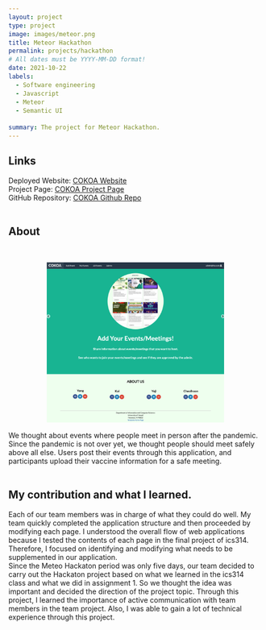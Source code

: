 ```yaml
---
layout: project
type: project
image: images/meteor.png
title: Meteor Hackathon
permalink: projects/hackathon
# All dates must be YYYY-MM-DD format!
date: 2021-10-22
labels:
  - Software engineering
  - Javascript
  - Meteor
  - Semantic UI
  
summary: The project for Meteor Hackathon.
---
```

## Links
Deployed Website: [COKOA Website](https://team-cokoa.meteorapp.com/#/) <br />
Project Page: [COKOA Project Page](https://github.com/ICS491-Team-08/Team-Cokoa/blob/main/README.md) <br />
GitHub Repository: [COKOA Github Repo](https://github.com/ICS491-Team-08/Team-Cokoa) <br /> <br />

## About
<br />
<p align="center">
<img class="ui image" src="/images/landing.png" width="70%" height="60%"/>
</p>
We thought about events where people meet in person after the pandemic.
Since the pandemic is not over yet, we thought people should meet safely above all else.
Users post their events through this application, and participants upload their vaccine information for a safe meeting.<br /><br />

                                                     
## My contribution and what I learned.
Each of our team members was in charge of what they could do well. 
My team quickly completed the application structure and then proceeded by modifying each page. 
I understood the overall flow of web applications because I tested the contents of each page in the final project of ics314.
Therefore, I focused on identifying and modifying what needs to be supplemented in our application.<br />
Since the Meteo Hackaton period was only five days, our team decided to carry out the Hackaton project based on what we learned in the ics314 class and what we did in assignment 1.
So we thought the idea was important and decided the direction of the project topic. 
Through this project, I learned the importance of active communication with team members in the team project.
Also, I was able to gain a lot of technical experience through this project.
<br /><br /><br />


